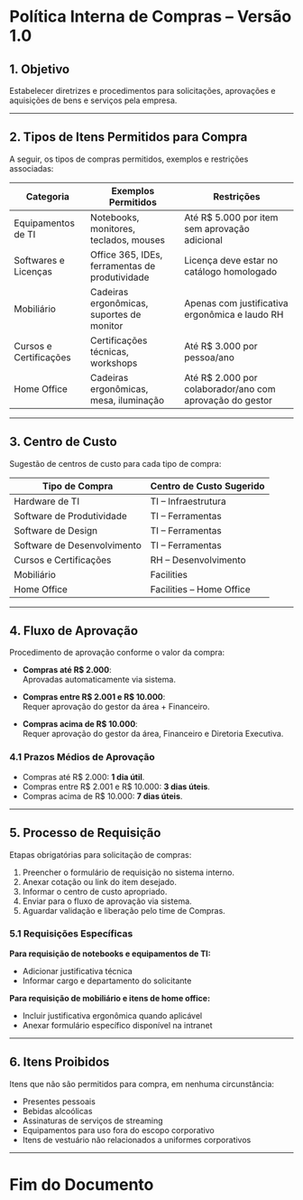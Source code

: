 # Política Interna de Compras – Versão 1.0

## 1. Objetivo

Estabelecer diretrizes e procedimentos para solicitações, aprovações e aquisições de bens e serviços pela empresa.

---

## 2. Tipos de Itens Permitidos para Compra

A seguir, os tipos de compras permitidos, exemplos e restrições associadas:

| Categoria               | Exemplos Permitidos                           | Restrições                                         |
|--------------------------|-----------------------------------------------|---------------------------------------------------|
| Equipamentos de TI       | Notebooks, monitores, teclados, mouses         | Até R$ 5.000 por item sem aprovação adicional     |
| Softwares e Licenças     | Office 365, IDEs, ferramentas de produtividade | Licença deve estar no catálogo homologado         |
| Mobiliário               | Cadeiras ergonômicas, suportes de monitor     | Apenas com justificativa ergonômica e laudo RH    |
| Cursos e Certificações   | Certificações técnicas, workshops             | Até R$ 3.000 por pessoa/ano                       |
| Home Office              | Cadeiras ergonômicas, mesa, iluminação        | Até R$ 2.000 por colaborador/ano com aprovação do gestor |

---

## 3. Centro de Custo

Sugestão de centros de custo para cada tipo de compra:

| Tipo de Compra            | Centro de Custo Sugerido       |
|----------------------------|-------------------------------|
| Hardware de TI             | TI – Infraestrutura           |
| Software de Produtividade  | TI – Ferramentas              |
| Software de Design         | TI – Ferramentas              |
| Software de Desenvolvimento| TI – Ferramentas              |
| Cursos e Certificações     | RH – Desenvolvimento          |
| Mobiliário                 | Facilities                    |
| Home Office                | Facilities – Home Office      |

---

## 4. Fluxo de Aprovação

Procedimento de aprovação conforme o valor da compra:

- **Compras até R$ 2.000**:  
  Aprovadas automaticamente via sistema.

- **Compras entre R$ 2.001 e R$ 10.000**:  
  Requer aprovação do gestor da área + Financeiro.

- **Compras acima de R$ 10.000**:  
  Requer aprovação do gestor da área, Financeiro e Diretoria Executiva.

### 4.1 Prazos Médios de Aprovação

- Compras até R$ 2.000: **1 dia útil**.
- Compras entre R$ 2.001 e R$ 10.000: **3 dias úteis**.
- Compras acima de R$ 10.000: **7 dias úteis**.

---

## 5. Processo de Requisição

Etapas obrigatórias para solicitação de compras:

1. Preencher o formulário de requisição no sistema interno.
2. Anexar cotação ou link do item desejado.
3. Informar o centro de custo apropriado.
4. Enviar para o fluxo de aprovação via sistema.
5. Aguardar validação e liberação pelo time de Compras.

### 5.1 Requisições Específicas

**Para requisição de notebooks e equipamentos de TI:**
- Adicionar justificativa técnica
- Informar cargo e departamento do solicitante

**Para requisição de mobiliário e itens de home office:**
- Incluir justificativa ergonômica quando aplicável
- Anexar formulário específico disponível na intranet

---

## 6. Itens Proibidos

Itens que não são permitidos para compra, em nenhuma circunstância:

- Presentes pessoais
- Bebidas alcoólicas
- Assinaturas de serviços de streaming
- Equipamentos para uso fora do escopo corporativo
- Itens de vestuário não relacionados a uniformes corporativos

---

# Fim do Documento

